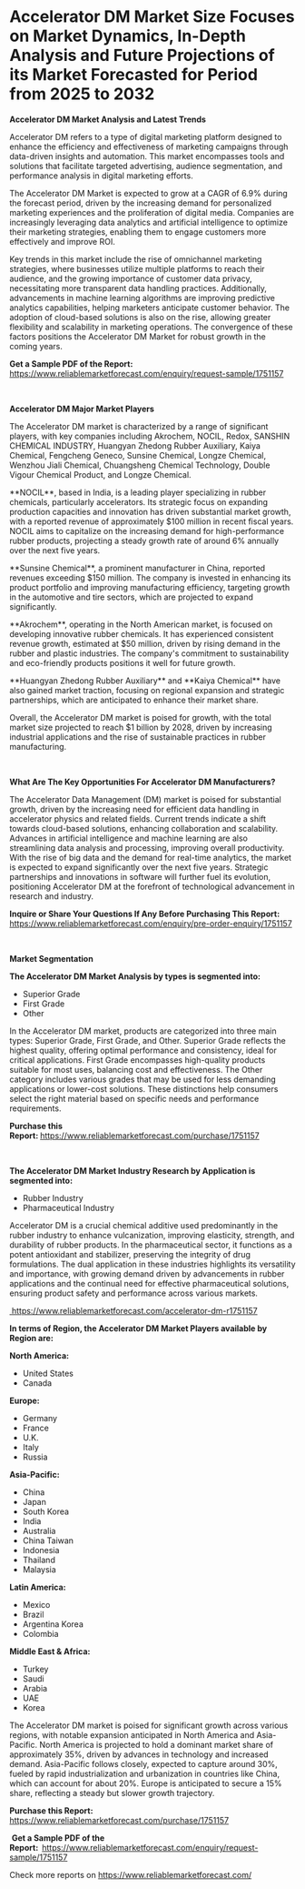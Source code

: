 <p><h1>Accelerator DM Market Size Focuses on Market Dynamics, In-Depth Analysis and Future Projections of its Market Forecasted for Period from 2025 to 2032</h1></p><p><strong>Accelerator DM Market Analysis and Latest Trends</strong></p>
<p><p>Accelerator DM refers to a type of digital marketing platform designed to enhance the efficiency and effectiveness of marketing campaigns through data-driven insights and automation. This market encompasses tools and solutions that facilitate targeted advertising, audience segmentation, and performance analysis in digital marketing efforts.</p><p>The Accelerator DM Market is expected to grow at a CAGR of 6.9% during the forecast period, driven by the increasing demand for personalized marketing experiences and the proliferation of digital media. Companies are increasingly leveraging data analytics and artificial intelligence to optimize their marketing strategies, enabling them to engage customers more effectively and improve ROI.</p><p>Key trends in this market include the rise of omnichannel marketing strategies, where businesses utilize multiple platforms to reach their audience, and the growing importance of customer data privacy, necessitating more transparent data handling practices. Additionally, advancements in machine learning algorithms are improving predictive analytics capabilities, helping marketers anticipate customer behavior. The adoption of cloud-based solutions is also on the rise, allowing greater flexibility and scalability in marketing operations. The convergence of these factors positions the Accelerator DM Market for robust growth in the coming years.</p></p>
<p><strong>Get a Sample PDF of the Report:&nbsp;</strong> <a href="https://www.reliablemarketforecast.com/enquiry/request-sample/1751157?utm_campaign=3175&utm_medium=2&utm_source=Github&utm_content=ia&utm_term=01042025&utm_id=accelerator-dm">https://www.reliablemarketforecast.com/enquiry/request-sample/1751157</a></p>
<p>&nbsp;</p>
<p><strong>Accelerator DM Major Market Players</strong></p>
<p><p>The Accelerator DM market is characterized by a range of significant players, with key companies including Akrochem, NOCIL, Redox, SANSHIN CHEMICAL INDUSTRY, Huangyan Zhedong Rubber Auxiliary, Kaiya Chemical, Fengcheng Geneco, Sunsine Chemical, Longze Chemical, Wenzhou Jiali Chemical, Chuangsheng Chemical Technology, Double Vigour Chemical Product, and Longze Chemical. </p><p>**NOCIL**, based in India, is a leading player specializing in rubber chemicals, particularly accelerators. Its strategic focus on expanding production capacities and innovation has driven substantial market growth, with a reported revenue of approximately $100 million in recent fiscal years. NOCIL aims to capitalize on the increasing demand for high-performance rubber products, projecting a steady growth rate of around 6% annually over the next five years.</p><p>**Sunsine Chemical**, a prominent manufacturer in China, reported revenues exceeding $150 million. The company is invested in enhancing its product portfolio and improving manufacturing efficiency, targeting growth in the automotive and tire sectors, which are projected to expand significantly. </p><p>**Akrochem**, operating in the North American market, is focused on developing innovative rubber chemicals. It has experienced consistent revenue growth, estimated at $50 million, driven by rising demand in the rubber and plastic industries. The company's commitment to sustainability and eco-friendly products positions it well for future growth.</p><p>**Huangyan Zhedong Rubber Auxiliary** and **Kaiya Chemical** have also gained market traction, focusing on regional expansion and strategic partnerships, which are anticipated to enhance their market share. </p><p>Overall, the Accelerator DM market is poised for growth, with the total market size projected to reach $1 billion by 2028, driven by increasing industrial applications and the rise of sustainable practices in rubber manufacturing.</p></p>
<p>&nbsp;</p>
<p><strong>What Are The Key Opportunities For Accelerator DM Manufacturers?</strong></p>
<p><p>The Accelerator Data Management (DM) market is poised for substantial growth, driven by the increasing need for efficient data handling in accelerator physics and related fields. Current trends indicate a shift towards cloud-based solutions, enhancing collaboration and scalability. Advances in artificial intelligence and machine learning are also streamlining data analysis and processing, improving overall productivity. With the rise of big data and the demand for real-time analytics, the market is expected to expand significantly over the next five years. Strategic partnerships and innovations in software will further fuel its evolution, positioning Accelerator DM at the forefront of technological advancement in research and industry.</p></p>
<p><strong>Inquire or Share Your Questions If Any Before Purchasing This Report:</strong> <a href="https://www.reliablemarketforecast.com/enquiry/pre-order-enquiry/1751157?utm_campaign=3175&utm_medium=2&utm_source=Github&utm_content=ia&utm_term=01042025&utm_id=accelerator-dm">https://www.reliablemarketforecast.com/enquiry/pre-order-enquiry/1751157</a></p>
<p>&nbsp;</p>
<p><strong>Market Segmentation</strong></p>
<p><strong>The Accelerator DM Market Analysis by types is segmented into:</strong></p>
<p><ul><li>Superior Grade</li><li>First Grade</li><li>Other</li></ul></p>
<p><p>In the Accelerator DM market, products are categorized into three main types: Superior Grade, First Grade, and Other. Superior Grade reflects the highest quality, offering optimal performance and consistency, ideal for critical applications. First Grade encompasses high-quality products suitable for most uses, balancing cost and effectiveness. The Other category includes various grades that may be used for less demanding applications or lower-cost solutions. These distinctions help consumers select the right material based on specific needs and performance requirements.</p></p>
<p><strong>Purchase this Report:&nbsp;</strong><a href="https://www.reliablemarketforecast.com/purchase/1751157?utm_campaign=3175&utm_medium=2&utm_source=Github&utm_content=ia&utm_term=01042025&utm_id=accelerator-dm">https://www.reliablemarketforecast.com/purchase/1751157</a></p>
<p>&nbsp;</p>
<p><strong>The Accelerator DM Market Industry Research by Application is segmented into:</strong></p>
<p><ul><li>Rubber Industry</li><li>Pharmaceutical Industry</li></ul></p>
<p><p>Accelerator DM is a crucial chemical additive used predominantly in the rubber industry to enhance vulcanization, improving elasticity, strength, and durability of rubber products. In the pharmaceutical sector, it functions as a potent antioxidant and stabilizer, preserving the integrity of drug formulations. The dual application in these industries highlights its versatility and importance, with growing demand driven by advancements in rubber applications and the continual need for effective pharmaceutical solutions, ensuring product safety and performance across various markets.</p></p>
<p><a href="https://www.reliablemarketforecast.com/accelerator-dm-r1751157?utm_campaign=3175&utm_medium=2&utm_source=Github&utm_content=ia&utm_term=01042025&utm_id=accelerator-dm">&nbsp;https://www.reliablemarketforecast.com/accelerator-dm-r1751157</a></p>
<p><strong>In terms of Region, the Accelerator DM Market Players available by Region are:</strong></p>
<p>
    <p> <strong> North America: </strong>
        <ul>
            <li>United States</li>
            <li>Canada</li>
        </ul>
        </p> 
    <p> <strong> Europe: </strong>
        <ul>
            <li>Germany</li>
            <li>France</li>
            <li>U.K.</li>
            <li>Italy</li>
            <li>Russia</li>
        </ul>
        </p> 
    <p> <strong> Asia-Pacific: </strong>
        <ul>
            <li>China</li>
            <li>Japan</li>
            <li>South Korea</li>
            <li>India</li>
            <li>Australia</li>
            <li>China Taiwan</li>
            <li>Indonesia</li>
            <li>Thailand</li>
            <li>Malaysia</li>
        </ul>
        </p> 
    <p> <strong> Latin America: </strong>
        <ul>
            <li>Mexico</li>
            <li>Brazil</li>
            <li>Argentina Korea</li>
            <li>Colombia</li>
        </ul>
        </p> 
    <p> <strong> Middle East & Africa: </strong>
        <ul>
            <li>Turkey</li>
            <li>Saudi</li>
            <li>Arabia</li>
            <li>UAE</li>
            <li>Korea</li>
        </ul>
    </p>
    </p>
<p><p>The Accelerator DM market is poised for significant growth across various regions, with notable expansion anticipated in North America and Asia-Pacific. North America is projected to hold a dominant market share of approximately 35%, driven by advances in technology and increased demand. Asia-Pacific follows closely, expected to capture around 30%, fueled by rapid industrialization and urbanization in countries like China, which can account for about 20%. Europe is anticipated to secure a 15% share, reflecting a steady but slower growth trajectory.</p></p>
<p><strong>Purchase this Report: </strong><a href="https://www.reliablemarketforecast.com/purchase/1751157?utm_campaign=3175&utm_medium=2&utm_source=Github&utm_content=ia&utm_term=01042025&utm_id=accelerator-dm">https://www.reliablemarketforecast.com/purchase/1751157</a></p>
<p>&nbsp;<strong>Get a Sample PDF of the Report:&nbsp;&nbsp;</strong><a href="https://www.reliablemarketforecast.com/enquiry/request-sample/1751157?utm_campaign=3175&utm_medium=2&utm_source=Github&utm_content=ia&utm_term=01042025&utm_id=accelerator-dm">https://www.reliablemarketforecast.com/enquiry/request-sample/1751157</a></p>
<p><strong></strong></p>
<p>Check more reports on <a href="https://www.reliablemarketforecast.com/?utm_campaign=3175&utm_medium=2&utm_source=Github&utm_content=ia&utm_term=01042025&utm_id=accelerator-dm">https://www.reliablemarketforecast.com/</a></p>